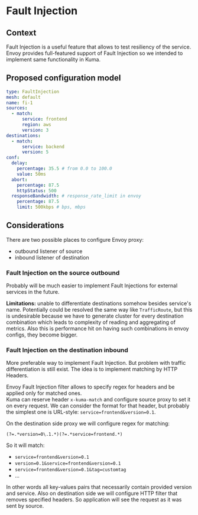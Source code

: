 # Fault Injection

## Context

Fault Injection is a useful feature that allows to test resiliency of the service. 
Envoy provides full-featured support of Fault Injection so we intended 
to implement same functionality in Kuma.

## Proposed configuration model

```yaml
type: FaultInjection
mesh: default
name: fi-1
sources:
  - match:
      service: frontend
      region: aws
      version: 3
destinations:
  - match:
      service: backend
      version: 5
conf:
  delay:
    percentage: 35.5 # from 0.0 to 100.0
    value: 50ms
  abort:
    percentage: 87.5
    httpStatus: 500
  responseBandwidth: # response_rate_limit in envoy
    percentage: 87.5
    limit: 500kbps # bps, mbps
```

## Considerations

There are two possible places to configure Envoy proxy: 
- outbound listener of source
- inbound listener of destination

### Fault Injection on the source outbound

Probably will be much easier to implement Fault Injections for external services in the future.

**Limitations:** unable to differentiate destinations somehow besides service's name. 
Potentially could be resolved the same way like `TrafficRoute`, but this is undesirable because 
we have to generate cluster for every destination combination which leads to complexity of reading and
aggregating of metrics. Also this is performance hit on having such combinations in envoy configs, they become bigger. 

### Fault Injection on the destination inbound

More preferable way to implement Fault Injection. But problem with traffic differentiation is 
still exist. The idea is to implement matching by HTTP Headers.

Envoy Fault Injection filter allows to specify regex for headers and be applied only for matched ones.   
Kuma can reserve header `x-kuma-match` and configure source proxy to set it on every request. We can 
consider the format for that header, but probably the simplest one is URL-style: `service=frontend&version=0.1`. 

On the destination side proxy we will configure regex for matching:
```
(?=.*version=0\.1.*)(?=.*service=frontend.*)
```
So it will match:
- `service=frontend&version=0.1` 
- `version=0.1&service=frontend&version=0.1` 
- `service=frontend&version=0.1&tag=customtag`
- ...

In other words all key-values pairs that necessarily contain provided version and service.
Also on destination side we will configure HTTP filter that removes specified headers. 
So application will see the request as it was sent by source. 
